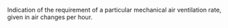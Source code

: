 ﻿Indication of the requirement of a particular mechanical air ventilation rate, given in air changes per hour.